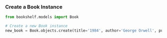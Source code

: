 ### Create a Book Instance
```python
from bookshelf.models import Book

# Create a new Book instance
new_book = Book.objects.create(title='1984', author='George Orwell', publication_year=1949)